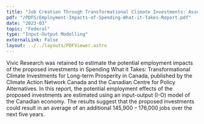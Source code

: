 ```yaml
---
title: "Job Creation Through Transformational Climate Investments: Assessing the Impact of Proposed Climate Investments in Canada"
pdf: "/PDFS/Employment-Impacts-of-Spending-What-it-Takes-Report.pdf"
date: "2023-03"
topic: "Federal"
type: "Input-Output Modelling"
externalLink: False
layout: ../../layouts/PDFViewer.astro
---
```


Vivic Research was retained to estimate the potential employment impacts of the proposed investments in Spending What it Takes: Transformational Climate Investments for Long-term Prosperity in Canada, published by the Climate Action Network Canada and the Canadian Centre for Policy Alternatives. In this report, the potential employment effects of the proposed investments are estimated using an input-output (I-O) model of the Canadian economy. The results suggest that the proposed investments could result in an average of an additional 145,900 – 176,000 jobs over the next five years.

